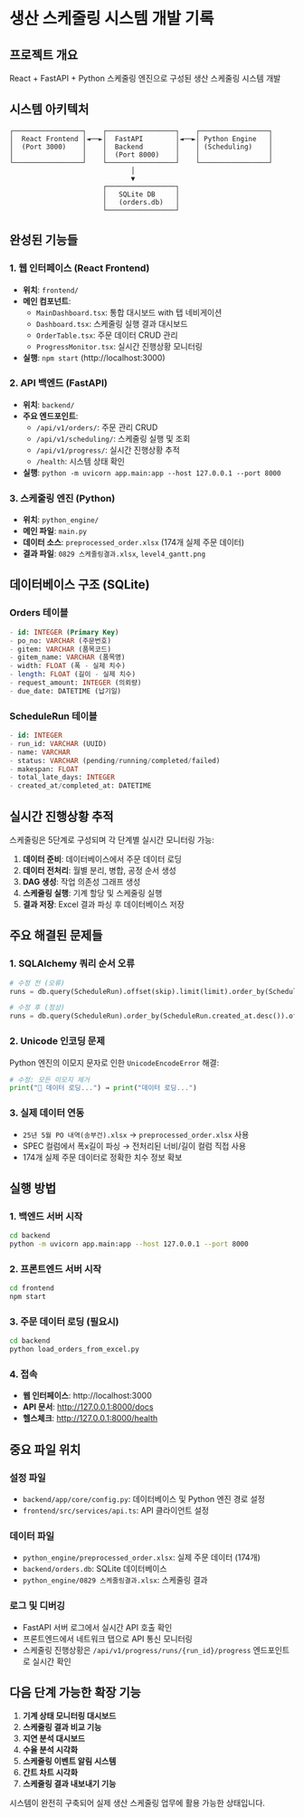 # 생산 스케줄링 시스템 개발 기록

## 프로젝트 개요
React + FastAPI + Python 스케줄링 엔진으로 구성된 생산 스케줄링 시스템 개발

## 시스템 아키텍처

```
┌─────────────────┐    ┌─────────────────┐    ┌─────────────────┐
│  React Frontend │◄──►│  FastAPI        │◄──►│ Python Engine   │
│  (Port 3000)    │    │  Backend        │    │ (Scheduling)    │
│                 │    │  (Port 8000)    │    │                 │
└─────────────────┘    └─────────────────┘    └─────────────────┘
                              │
                              ▼
                       ┌─────────────────┐
                       │   SQLite DB     │
                       │   (orders.db)   │
                       └─────────────────┘
```

## 완성된 기능들

### 1. 웹 인터페이스 (React Frontend)
- **위치**: `frontend/`
- **메인 컴포넌트**: 
  - `MainDashboard.tsx`: 통합 대시보드 with 탭 네비게이션
  - `Dashboard.tsx`: 스케줄링 실행 결과 대시보드
  - `OrderTable.tsx`: 주문 데이터 CRUD 관리
  - `ProgressMonitor.tsx`: 실시간 진행상황 모니터링
- **실행**: `npm start` (http://localhost:3000)

### 2. API 백엔드 (FastAPI)
- **위치**: `backend/`
- **주요 엔드포인트**:
  - `/api/v1/orders/`: 주문 관리 CRUD
  - `/api/v1/scheduling/`: 스케줄링 실행 및 조회
  - `/api/v1/progress/`: 실시간 진행상황 추적
  - `/health`: 시스템 상태 확인
- **실행**: `python -m uvicorn app.main:app --host 127.0.0.1 --port 8000`

### 3. 스케줄링 엔진 (Python)
- **위치**: `python_engine/`
- **메인 파일**: `main.py`
- **데이터 소스**: `preprocessed_order.xlsx` (174개 실제 주문 데이터)
- **결과 파일**: `0829 스케줄링결과.xlsx`, `level4_gantt.png`

## 데이터베이스 구조 (SQLite)

### Orders 테이블
```sql
- id: INTEGER (Primary Key)
- po_no: VARCHAR (주문번호)
- gitem: VARCHAR (품목코드)  
- gitem_name: VARCHAR (품목명)
- width: FLOAT (폭 - 실제 치수)
- length: FLOAT (길이 - 실제 치수)
- request_amount: INTEGER (의뢰량)
- due_date: DATETIME (납기일)
```

### ScheduleRun 테이블
```sql
- id: INTEGER
- run_id: VARCHAR (UUID)
- name: VARCHAR
- status: VARCHAR (pending/running/completed/failed)
- makespan: FLOAT
- total_late_days: INTEGER
- created_at/completed_at: DATETIME
```

## 실시간 진행상황 추적

스케줄링은 5단계로 구성되며 각 단계별 실시간 모니터링 가능:

1. **데이터 준비**: 데이터베이스에서 주문 데이터 로딩
2. **데이터 전처리**: 월별 분리, 병합, 공정 순서 생성  
3. **DAG 생성**: 작업 의존성 그래프 생성
4. **스케줄링 실행**: 기계 할당 및 스케줄링 실행
5. **결과 저장**: Excel 결과 파싱 후 데이터베이스 저장

## 주요 해결된 문제들

### 1. SQLAlchemy 쿼리 순서 오류
```python
# 수정 전 (오류)
runs = db.query(ScheduleRun).offset(skip).limit(limit).order_by(ScheduleRun.created_at.desc()).all()

# 수정 후 (정상)
runs = db.query(ScheduleRun).order_by(ScheduleRun.created_at.desc()).offset(skip).limit(limit).all()
```

### 2. Unicode 인코딩 문제
Python 엔진의 이모지 문자로 인한 `UnicodeEncodeError` 해결:
```python
# 수정: 모든 이모지 제거
print("📂 데이터 로딩...") → print("데이터 로딩...")
```

### 3. 실제 데이터 연동
- `25년 5월 PO 내역(송부건).xlsx` → `preprocessed_order.xlsx` 사용
- SPEC 컬럼에서 폭x길이 파싱 → 전처리된 너비/길이 컬럼 직접 사용
- 174개 실제 주문 데이터로 정확한 치수 정보 확보

## 실행 방법

### 1. 백엔드 서버 시작
```bash
cd backend
python -m uvicorn app.main:app --host 127.0.0.1 --port 8000
```

### 2. 프론트엔드 서버 시작  
```bash
cd frontend
npm start
```

### 3. 주문 데이터 로딩 (필요시)
```bash
cd backend
python load_orders_from_excel.py
```

### 4. 접속
- **웹 인터페이스**: http://localhost:3000
- **API 문서**: http://127.0.0.1:8000/docs
- **헬스체크**: http://127.0.0.1:8000/health

## 중요 파일 위치

### 설정 파일
- `backend/app/core/config.py`: 데이터베이스 및 Python 엔진 경로 설정
- `frontend/src/services/api.ts`: API 클라이언트 설정

### 데이터 파일  
- `python_engine/preprocessed_order.xlsx`: 실제 주문 데이터 (174개)
- `backend/orders.db`: SQLite 데이터베이스
- `python_engine/0829 스케줄링결과.xlsx`: 스케줄링 결과

### 로그 및 디버깅
- FastAPI 서버 로그에서 실시간 API 호출 확인
- 프론트엔드에서 네트워크 탭으로 API 통신 모니터링
- 스케줄링 진행상황은 `/api/v1/progress/runs/{run_id}/progress` 엔드포인트로 실시간 확인

## 다음 단계 가능한 확장 기능

1. **기계 상태 모니터링 대시보드**
2. **스케줄링 결과 비교 기능**  
3. **지연 분석 대시보드**
4. **수율 분석 시각화**
5. **스케줄링 이벤트 알림 시스템**
6. **간트 차트 시각화**
7. **스케줄링 결과 내보내기 기능**

시스템이 완전히 구축되어 실제 생산 스케줄링 업무에 활용 가능한 상태입니다.